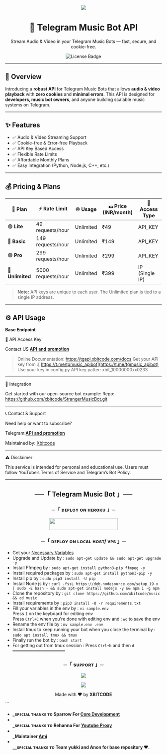 

<p align="center">
  <img src="https://user-images.githubusercontent.com/73097560/115834477-dbab4500-a447-11eb-908a-139a6edaec5c.gif">
</p>

<h1 align="center">🎵 Telegram Music Bot API</h1>
<p align="center">
  Stream Audio & Video in your Telegram Music Bots — fast, secure, and cookie-free.
</p>
<p align="center">
  <img src="https://img.shields.io/badge/license-Commercial-red.svg" alt="License Badge">
</p>

---

## 🚀 Overview

Introducing a **robust API** for Telegram Music Bots that allows **audio & video playback** with **zero cookies** and **minimal errors**. This API is designed for **developers, music bot owners**, and anyone building scalable music systems on Telegram.

---

## ✨ Features

- ✅ Audio & Video Streaming Support  
- ✅ Cookie-free & Error-free Playback  
- ✅ API Key Based Access  
- ✅ Flexible Rate Limits  
- ✅ Affordable Monthly Plans  
- ✅ Easy Integration (Python, Node.js, C++, etc.)

---

## 💰 Pricing & Plans

| 💼 Plan        | ⚡ Rate Limit         | ♾️ Usage     | 💵 Price (INR/month) | 🔑 Access Type   |
|---------------|-----------------------|-------------|----------------------|------------------|
| 🟢 **Lite**      | 49 requests/hour      | Unlimited   | ₹49                  | API_KEY          |
| 🔵 **Basic**     | 149 requests/hour     | Unlimited   | ₹149                 | API_KEY          |
| 🟣 **Pro**       | 299 requests/hour     | Unlimited   | ₹299                 | API_KEY          |
| 🔴 **Unlimited** | 5000 requests/hour    | Unlimited   | ₹399                 | IP (Single IP)   |

> **Note:** API keys are unique to each user. The Unlimited plan is tied to a single IP address.

---



## ⚙️ API Usage

**Base Endpoint**

🔑 API Access Key

Contact US [𝐀𝐏𝐈 𝐚𝐧𝐝 𝐩𝐫𝐨𝐦𝐨𝐭𝐢𝐨𝐧](https://t.me/Api_and_promotion)

> Online Documentation: https://tgapi.xbitcode.com/docs
> Get your API key from :[ https://t.me/tgmusic_apibot](https://t.me/tgmusic_apibot)
> Use your key in config.py
> API key patter: xbit_10000000xx0233


---

🧩 Integration

Get started with our open-source bot example:
Repo: https://github.com/xbitcode/StrangerMusicBot.git

---

📞 Contact & Support

Need help or want to subscribe?

Telegram:[𝐀𝐏𝐈 𝐚𝐧𝐝 𝐩𝐫𝐨𝐦𝐨𝐭𝐢𝐨𝐧](https://t.me/Api_and_promotion)

Maintained by:  [Xbitcode](https://xbitcode.com/)

---

⚠️ Disclaimer

This service is intended for personal and educational use.
Users must follow YouTube’s Terms of Service and Telegram’s Bot Policy.


---

<h2 align="center">
    ──「 Telegram Music Bot 」──
</h2>


<h3 align="center">
    ─「 ᴅᴇᴩʟᴏʏ ᴏɴ ʜᴇʀᴏᴋᴜ 」─
</h3>

<p align="center"><a href="https://dashboard.heroku.com/new?template=https://github.com/aditya88402/swara-network-111111"> <img src="https://img.shields.io/badge/Deploy%20On%20Heroku-purple?style=for-the-badge&logo=heroku" width="220" height="38.45"/></a></p>

<h3 align="center">
    ─「 ᴅᴇᴩʟᴏʏ ᴏɴ ʟᴏᴄᴀʟ ʜᴏsᴛ/ ᴠᴘs 」─
</h3>

- Get your [Necessary Variables](https://github.com/xbitcode/music/blob/main/sample.env)
- Upgrade and Update by :
`sudo apt-get update && sudo apt-get upgrade -y`
- Install Ffmpeg by :
`sudo apt-get install python3-pip ffmpeg -y`
- Install required packages by :
`sudo apt-get install python3-pip -y`
- Install pip by :
`sudo pip3 install -U pip`
- Install Node js by :
`curl -fssL https://deb.nodesource.com/setup_19.x | sudo -E bash - && sudo apt-get install nodejs -y && npm i -g npm`
- Clone the repository by :
`git clone https://github.com/xbitcode/music && cd music`
- Install requirements by :
`pip3 install -U -r requirements.txt`
- Fill your variables in the env by :
`vi sample.env`<br>
Press `I` on the keyboard for editing env<br>
Press `Ctrl+C` when you're done with editing env and `:wq` to save the env<br>
- Rename the env file by :
`mv sample.env .env`
- Install tmux to keep running your bot when you close the terminal by :
`sudo apt install tmux && tmux`
- Finally run the bot by :
`bash start`
- For getting out from tmux session : Press `Ctrl+b` and then `d`<br>
━━━━━━━━━━━━━━━━━━━━

<h3 align="center">
    ─「 sᴜᴩᴩᴏʀᴛ 」─
</h3>

<p align="center">
<a href="https://t.me/stranger_support"><img src="https://img.shields.io/badge/-Support%20Group-blue.svg?style=for-the-badge&logo=Telegram"></a>
</p>

<p align="center">
<a href="https://telegram.me/Ace_networkop"><img src="https://img.shields.io/badge/-Support%20Channel-blue.svg?style=for-the-badge&logo=Telegram"></a>
</p>

<p align="center">
  Made with ❤️ by <strong>XBITCODE</strong>
</p>
```

- <b> _sᴩᴇᴄɪᴀʟ ᴛʜᴀɴᴋs ᴛᴏ Sparrow For [Core Development](https://github.com/sparrow9616)
- <br>_sᴩᴇᴄɪᴀʟ ᴛʜᴀɴᴋs ᴛᴏ  Rehanna For [Youtube Proxy](https://github.com/gr8rehanna) 
- <br>_Maintainer  [Ami](https://github.com/amjiddader)
- <br>__sᴩᴇᴄɪᴀʟ ᴛʜᴀɴᴋs ᴛᴏ Team yukki and Anon for base repository ♥️.

